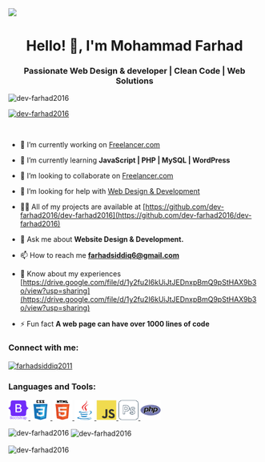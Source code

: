 <img src="https://drive.google.com/file/d/0B6PziU5Grc6hOVFrcWlMUGpqUjA/view?usp=sharing&resourcekey=0-jIWDs7kGlnudWonBzIB5pg">
<h1 align="center">Hello! 👋, I'm Mohammad Farhad</h1>
<h3 align="center">Passionate Web Design & developer |  Clean Code  |  Web Solutions</h3>

<p align="left"> <img src="https://komarev.com/ghpvc/?username=dev-farhad2016&label=Profile%20views&color=0e75b6&style=flat" alt="dev-farhad2016" /> </p>

<p align="left"> <a href="https://github.com/ryo-ma/github-profile-trophy"><img src="https://github-profile-trophy.vercel.app/?username=dev-farhad2016" alt="dev-farhad2016" /></a> </p>

<p align="left"> <a href="https://twitter.com/" target="blank"><img src="https://img.shields.io/twitter/follow/?logo=twitter&style=for-the-badge" alt="" /></a> </p>

- 🔭 I’m currently working on [Freelancer.com](https://www.freelancer.com/u/farhad2016)

- 🌱 I’m currently learning **JavaScript  |  PHP  |  MySQL  |  WordPress**

- 👯 I’m looking to collaborate on [Freelancer.com](https://www.freelancer.com/u/farhad2016)

- 🤝 I’m looking for help with [Web Design & Development](https://github.com/dev-farhad2016/dev-farhad2016)

- 👨‍💻 All of my projects are available at [https://github.com/dev-farhad2016/dev-farhad2016](https://github.com/dev-farhad2016/dev-farhad2016)

- 💬 Ask me about **Website Design & Development.**

- 📫 How to reach me **farhadsiddiq6@gmail.com**

- 📄 Know about my experiences [https://drive.google.com/file/d/1y2fu2I6kUiJtJEDnxpBmQ9pStHAX9b3o/view?usp=sharing](https://drive.google.com/file/d/1y2fu2I6kUiJtJEDnxpBmQ9pStHAX9b3o/view?usp=sharing)

- ⚡ Fun fact **A web page can have over 1000 lines of code**

<h3 align="left">Connect with me:</h3>
<p align="left">
<a href="https://fb.com/farhadsiddiq2011" target="blank"><img align="center" src="https://raw.githubusercontent.com/rahuldkjain/github-profile-readme-generator/master/src/images/icons/Social/facebook.svg" alt="farhadsiddiq2011" height="30" width="40" /></a>
</p>

<h3 align="left">Languages and Tools:</h3>
<p align="left"> <a href="https://getbootstrap.com" target="_blank" rel="noreferrer"> <img src="https://raw.githubusercontent.com/devicons/devicon/master/icons/bootstrap/bootstrap-plain-wordmark.svg" alt="bootstrap" width="40" height="40"/> </a> <a href="https://www.w3schools.com/css/" target="_blank" rel="noreferrer"> <img src="https://raw.githubusercontent.com/devicons/devicon/master/icons/css3/css3-original-wordmark.svg" alt="css3" width="40" height="40"/> </a> <a href="https://www.w3.org/html/" target="_blank" rel="noreferrer"> <img src="https://raw.githubusercontent.com/devicons/devicon/master/icons/html5/html5-original-wordmark.svg" alt="html5" width="40" height="40"/> </a> <a href="https://www.java.com" target="_blank" rel="noreferrer"> <img src="https://raw.githubusercontent.com/devicons/devicon/master/icons/java/java-original.svg" alt="java" width="40" height="40"/> </a> <a href="https://developer.mozilla.org/en-US/docs/Web/JavaScript" target="_blank" rel="noreferrer"> <img src="https://raw.githubusercontent.com/devicons/devicon/master/icons/javascript/javascript-original.svg" alt="javascript" width="40" height="40"/> </a> <a href="https://www.photoshop.com/en" target="_blank" rel="noreferrer"> <img src="https://raw.githubusercontent.com/devicons/devicon/master/icons/photoshop/photoshop-line.svg" alt="photoshop" width="40" height="40"/> </a> <a href="https://www.php.net" target="_blank" rel="noreferrer"> <img src="https://raw.githubusercontent.com/devicons/devicon/master/icons/php/php-original.svg" alt="php" width="40" height="40"/> </a> </p>

<p><img align="left" src="https://github-readme-stats.vercel.app/api/top-langs?username=dev-farhad2016&show_icons=true&locale=en&layout=compact" alt="dev-farhad2016" /></p>

<p>&nbsp;<img align="center" src="https://github-readme-stats.vercel.app/api?username=dev-farhad2016&show_icons=true&locale=en" alt="dev-farhad2016" /></p>

<p><img align="center" src="https://github-readme-streak-stats.herokuapp.com/?user=dev-farhad2016&" alt="dev-farhad2016" /></p>
